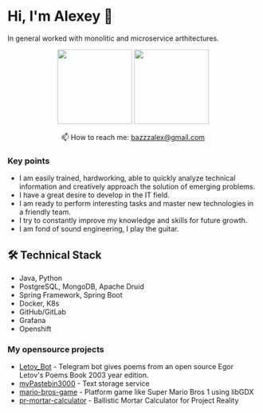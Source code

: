 # Hi, I'm Alexey 👋
In general worked with monolitic and microservice arthitectures.

<p align = 'center'>
 <a href="https://github-readme-stats.vercel.app/api?username=Shemich&show_icons=true&count_private=true"><img height=150 src="https://github-readme-stats.vercel.app/api?username=Shemich&show_icons=true&count_private=true" /></a>
<a href="https://github.com/Shemich/github-readme-stats"><img height=150 src="https://github-readme-stats.vercel.app/api/top-langs/?username=Shemich&layout=compact" /></a>
 </p>

<p align='center'>
  
 <p align='center'>
  📫  How to reach me: <a href='mailto:bazzzalex@gmail.com'>bazzzalex@gmail.com</a>
</p>

### Key points
*   I am easily trained, hardworking, able to quickly analyze technical information and creatively approach the solution of emerging problems. 
*   I have a great desire to develop in the IT field. 
*   I am ready to perform interesting tasks and master new technologies in a friendly team. 
*   I try to constantly improve my knowledge and skills for future growth.
*   I am fond of sound engineering, I play the guitar.

## 🛠 Technical Stack
*   Java, Python
*   PostgreSQL, MongoDB, Apache Druid
*   Spring Framework, Spring Boot
*   Docker, K8s
*   GitHub/GitLab
*   Grafana
*   Openshift

### My opensource projects

*   [Letov_Bot](https://github.com/Shemich/Letov_Bot) - Telegram bot gives poems from an open source Egor Letov's Poems Book 2003 year edition.
*   [myPastebin3000](https://github.com/Shemich/myPastebin3000) - Text storage service
*   [mario-bros-game](https://github.com/Shemich/mario-bros-game) - Platform game like Super Mario Bros 1 using libGDX
*   [pr-mortar-calculator](https://github.com/Shemich/project-reality-mortar-calculator) - Ballistic Mortar Calculator for Project Reality
